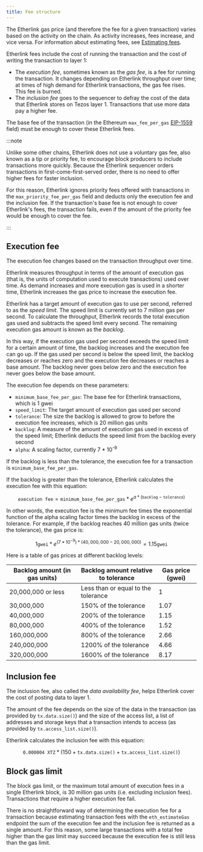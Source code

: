 ```yaml
---
title: Fee structure
---
```


The Etherlink gas price (and therefore the fee for a given transaction) varies based on the activity on the chain.
As activity increases, fees increase, and vice versa.
For information about estimating fees, see [Estimating fees](/building-on-etherlink/estimating-fees).

Etherlink fees include the cost of running the transaction and the cost of writing the transaction to layer 1:

- The _execution fee_, sometimes known as the _gas fee_, is a fee for running the transaction.
It changes depending on Etherlink throughput over time; at times of high demand for Etherlink transactions, the gas fee rises.
This fee is burned.
- The _inclusion fee_ goes to the sequencer to defray the cost of the data that Etherlink stores on Tezos layer 1.
Transactions that use more data pay a higher fee.

The base fee of the transaction (in the Ethereum `max_fee_per_gas` [EIP-1559](https://github.com/ethereum/EIPs/blob/master/EIPS/eip-1559.md) field) must be enough to cover these Etherlink fees.

:::note

Unlike some other chains, Etherlink does not use a voluntary gas fee, also known as a tip or priority fee, to encourage block producers to include transactions more quickly.
Because the Etherlink sequencer orders transactions in first-come-first-served order, there is no need to offer higher fees for faster inclusion.

For this reason, Etherlink ignores priority fees offered with transactions in the `max_priority_fee_per_gas` field and deducts only the execution fee and the inclusion fee.
If the transaction's base fee is not enough to cover Etherlink's fees, the transaction fails, even if the amount of the priority fee would be enough to cover the fee.

:::

## Execution fee

The execution fee changes based on the transaction throughput over time.

Etherlink measures throughput in terms of the amount of execution gas (that is, the units of computation used to execute transactions) used over time.
As demand increases and more execution gas is used in a shorter time, Etherlink increases the gas price to increase the execution fee.

Etherlink has a target amount of execution gas to use per second, referred to as the _speed limit_.
The speed limit is currently set to 7 million gas per second.
To calculate the throughput, Etherlink records the total execution gas used and subtracts the speed limit every second.
The remaining execution gas amount is known as the _backlog_.

In this way, if the execution gas used per second exceeds the speed limit for a certain amount of time, the backlog increases and the execution fee can go up.
If the gas used per second is below the speed limit, the backlog decreases or reaches zero and the execution fee decreases or reaches a base amount.
The backlog never goes below zero and the execution fee never goes below the base amount.

The execution fee depends on these parameters:

- `minimum_base_fee_per_gas`: The base fee for Etherlink transactions, which is 1 gwei
- `speed_limit`: The target amount of execution gas used per second
- `tolerance`: The size the backlog is allowed to grow to before the execution fee increases, which is 20 million gas units
- `backlog`: A measure of the amount of execution gas used in excess of the speed limit; Etherlink deducts the speed limit from the backlog every second
- `alpha`: A scaling factor, currently 7 * 10<sup>-9</sup>

If the backlog is less than the tolerance, the execution fee for a transaction is `minimum_base_fee_per_gas`.

If the backlog is greater than the tolerance, Etherlink calculates the execution fee with this equation:

$$
\texttt{execution fee} = \texttt{minimum\_base\_fee\_per\_gas} * e ^{a * (\texttt{backlog} - \texttt{tolerance})}
$$

In other words, the execution fee is the minimum fee times the exponential function of the alpha scaling factor times the backlog in excess of the tolerance.
For example, if the backlog reaches 40 million gas units (twice the tolerance), the gas price is:

$$
1 \texttt{gwei} * e ^{(7 * 10^{-9}) * (40,000,000 - 20,000,000)} = 1.15 \texttt{gwei}
$$

Here is a table of gas prices at different backlog levels:

Backlog amount (in gas units) | Backlog amount relative to tolerance | Gas price (gwei)
--- | --- | ---
20,000,000 or less | Less than or equal to the tolerance | 1
30,000,000 | 150% of the tolerance | 1.07
40,000,000 | 200% of the tolerance | 1.15
80,000,000 | 400% of the tolerance | 1.52
160,000,000 | 800% of the tolerance | 2.66
240,000,000 | 1200% of the tolerance | 4.66
320,000,000 | 1600% of the tolerance | 8.17

## Inclusion fee

The inclusion fee, also called the _data availability fee_, helps Etherlink cover the cost of posting data to layer 1.

The amount of the fee depends on the size of the data in the transaction (as provided by `tx.data.size()`) and the size of the access list, a list of addresses and storage keys that a transaction intends to access (as provided by `tx.access_list.size()`).

Etherlink calculates the inclusion fee with this equation:

$$
\texttt{0.000004 XTZ} * (150 + \texttt{tx.data.size()} + \texttt{tx.access\_list.size()})
$$

## Block gas limit

The block gas limit, or the maximum total amount of execution fees in a single Etherlink block, is 30 million gas units (i.e. excluding inclusion fees).
Transactions that require a higher execution fee fail.

There is no straightforward way of determining the execution fee for a transaction because estimating transaction fees with the `eth_estimateGas` endpoint the sum of the execution fee and the inclusion fee is returned as a single amount.
For this reason, some large transactions with a total fee higher than the gas limit may succeed because the execution fee is still less than the gas limit.
